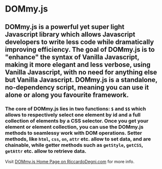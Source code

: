 # DOMmy.js

## DOMmy.js is a powerful yet super light Javascript library which allows Javascript developers to write less code while dramatically improving efficiency. The goal of DOMmy.js is to "enhance" the syntax of Vanilla Javascript, making it more elegant and less verbose, using Vanilla Javascript, with no need for anything else but Vanilla Javascript. DOMmy.js is a standalone, no-dependency script, meaning you can use it alone or along you favourite framework.

### The core of DOMmy.js lies in two functions: `$` and `$$` which allows to respectively select one element by id and a full collection of elements by a CSS selector. Once you get your element or element collection, you can use the DOMmy.js methods to seamlessy work with DOM operations. Setter methods, like `html`, `css`, `on`, `attr` etc. allow to set data, and are chainable, while getter methods such as `getStyle`, `getCSS`, `getAttr` etc. allow to retrieve data.

Visit [DOMmy.js Home Page on RiccardoDegni.com](https://www.riccardodegni.com/projects/dommy) for more info.
